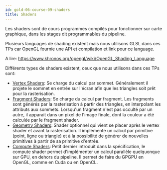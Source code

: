 ```yaml
---
id: gold-06-course-09-shaders
title: Shaders
---
```


Les shaders sont de cours programmes compilés pour fonctionner sur carte graphique, dans les stages dit programmables du pipeline.

Plusieurs languages de shading existent mais nous utilisons GLSL dans ces TPs car OpenGL fournie une API et compilation et link pour ce language.

A lire: https://www.khronos.org/opengl/wiki/OpenGL_Shading_Language

Différents types de shaders existent, ceux que nous utilisons dans ces TPs sont:

- [Vertex Shaders](https://www.khronos.org/opengl/wiki/Vertex_Shader): Se charge du calcul par sommet. Généralement il projete le sommet en entrée sur l'écran afin que les triangles soit prêt pour la rasterisation.
- [Fragment Shaders](https://www.khronos.org/opengl/wiki/Fragment_Shader): Se charge du calcul par fragment. Les fragments sont générés par la rasterisation à partir des triangles, en interpolant les attributs aux sommets. Lorsqu'un fragment n'est pas occulté par un autre, il apparait dans un pixel de l'image finale, dont la couleur a été calculée par le fragment shader.
- [Geometry Shaders](https://www.khronos.org/opengl/wiki/Geometry_Shader): Shader optionnel qui vient se placer après le vertex shader et avant la rasterisation. Il implémente un calcul par primitive (point, ligne ou triangle) et à la possibilité de générer de nouvelles primitives à partir de sa primitive d'entrée.
- [Compute Shaders](https://www.khronos.org/opengl/wiki/Compute_Shader): Petit dernier introduit dans la spécification, le compute shader permet d'implémenter un calcul parallèle quelquonque sur GPU, en dehors du pipeline. Il permet de faire du GPGPU en OpenGL, comme en Cuda ou en OpenCL.
